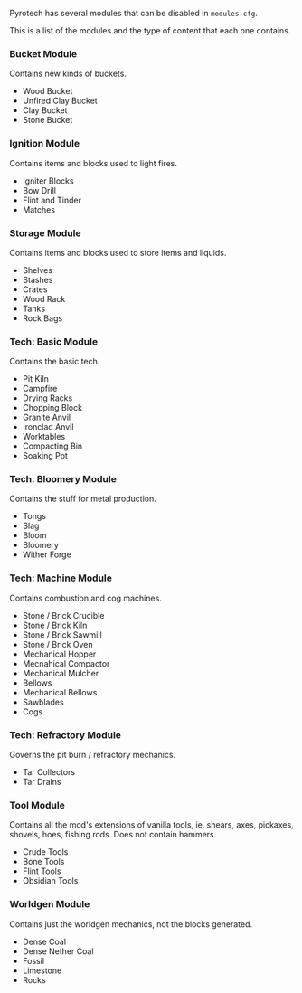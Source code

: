 Pyrotech has several modules that can be disabled in `modules.cfg`.

This is a list of the modules and the type of content that each one contains.

### Bucket Module

Contains new kinds of buckets.

* Wood Bucket
* Unfired Clay Bucket
* Clay Bucket
* Stone Bucket

### Ignition Module

Contains items and blocks used to light fires.

* Igniter Blocks
* Bow Drill
* Flint and Tinder
* Matches

### Storage Module

Contains items and blocks used to store items and liquids.

* Shelves
* Stashes
* Crates
* Wood Rack
* Tanks
* Rock Bags

### Tech: Basic Module

Contains the basic tech.

* Pit Kiln
* Campfire
* Drying Racks
* Chopping Block
* Granite Anvil
* Ironclad Anvil
* Worktables
* Compacting Bin
* Soaking Pot

### Tech: Bloomery Module

Contains the stuff for metal production.

* Tongs
* Slag
* Bloom
* Bloomery
* Wither Forge

### Tech: Machine Module

Contains combustion and cog machines.

* Stone / Brick Crucible
* Stone / Brick Kiln
* Stone / Brick Sawmill
* Stone / Brick Oven
* Mechanical Hopper
* Mecnahical Compactor
* Mechanical Mulcher
* Bellows
* Mechanical Bellows
* Sawblades
* Cogs

### Tech: Refractory Module

Governs the pit burn / refractory mechanics.

* Tar Collectors
* Tar Drains

### Tool Module

Contains all the mod's extensions of vanilla tools, ie. shears, axes, pickaxes, shovels, hoes, fishing rods.
Does not contain hammers.

* Crude Tools
* Bone Tools
* Flint Tools
* Obsidian Tools

### Worldgen Module

Contains just the worldgen mechanics, not the blocks generated.

* Dense Coal
* Dense Nether Coal
* Fossil
* Limestone
* Rocks